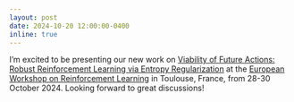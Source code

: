 ```yaml
---
layout: post
date: 2024-10-20 12:00:00-0400
inline: true
---
```


I’m excited to be presenting our new work on [Viability of Future Actions: Robust Reinforcement Learning via Entropy Regularization](https://openreview.net/forum?id=zP9hpDEzPq) at the [European Workshop on Reinforcement Learning](https://ewrl.wordpress.com/ewrl17-2024/) in Toulouse, France, from 28-30 October 2024. Looking forward to great discussions!